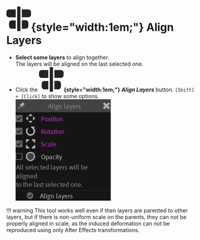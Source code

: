 # ![](../../../img/duik/icons/h_align.svg){style="width:1em;"} Align Layers

- **Select some layers** to align together.  
    The layers will be aligned on the last selected one.
- Click the **![](../../../img/duik/icons/h_align.svg){style="width:1em;"} *Align Layers*** button.
    `[Shift] + [Click]` to show some options.  
    ![](../../../img/duik/constraints/align.png)

!!! warning
    This tool works well even if then layers are parented to other layers, but if there is non-uniform scale on the parents, they can not be properly aligned in scale, as the induced deformation can not be reproduced using only After Effects transformations.